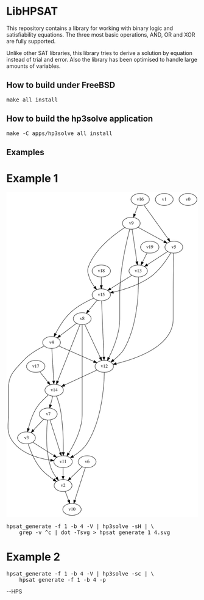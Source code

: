 # LibHPSAT
This repository contains a library for working with binary logic and
satisfiability equations. The three most basic operations, AND, OR and XOR
are fully supported.

Unlike other SAT libraries, this library tries to derive a solution
by equation instead of trial and error. Also the library has been
optimised to handle large amounts of variables.

## How to build under FreeBSD
<pre>
make all install
</pre>

## How to build the hp3solve application
<pre>
make -C apps/hp3solve all install
</pre>

## Examples
# Example 1
<IMG SRC="https://raw.githubusercontent.com/hselasky/libhpsat/main/www/hpsat_generate_1_4.svg"></IMG>
<pre>
hpsat_generate -f 1 -b 4 -V | hp3solve -sH | \
	grep -v ^c | dot -Tsvg > hpsat_generate_1_4.svg
</pre>

# Example 2
<pre>
hpsat_generate -f 1 -b 4 -V | hp3solve -sc | \
	hpsat_generate -f 1 -b 4 -p
</pre>

--HPS
